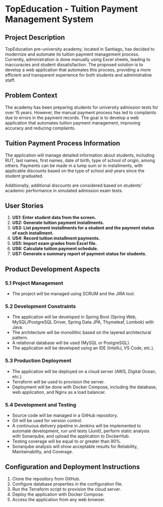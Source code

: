 # TopEducation - Tuition Payment Management System

## Project Description

TopEducation pre-university academy, located in Santiago, has decided to modernize and automate its tuition payment management process. Currently, administration is done manually using Excel sheets, leading to inaccuracies and student dissatisfaction. The proposed solution is to develop a web application that automates this process, providing a more efficient and transparent experience for both students and administrative staff.

## Problem Context

The academy has been preparing students for university admission tests for over 15 years. However, the manual payment process has led to complaints due to errors in the payment records. The goal is to develop a web application that automates tuition payment management, improving accuracy and reducing complaints.

## Tuition Payment Process Information

The application will manage detailed information about students, including RUT, last names, first names, date of birth, type of school of origin, among others. Payments can be made in a lump sum or in installments, with applicable discounts based on the type of school and years since the student graduated.

Additionally, additional discounts are considered based on students' academic performance in simulated admission exam tests.

## User Stories

1. **US1: Enter student data from the screen.**
2. **US2: Generate tuition payment installments.**
3. **US3: List payment installments for a student and the payment status of each installment.**
4. **US4: Record tuition installment payments.**
5. **US5: Import exam grades from Excel file.**
6. **US6: Calculate tuition payment schedule.**
7. **US7: Generate a summary report of payment status for students.**

## Product Development Aspects

### 5.1 Project Management

- The project will be managed using SCRUM and the JIRA tool.

### 5.2 Development Constraints

- The application will be developed in Spring Boot (Spring Web, MySQL/PostgreSQL Driver, Spring Data JPA, Thymeleaf, Lombok) with Java.
- The architecture will be monolithic based on the layered architectural pattern.
- A relational database will be used (MySQL or PostgreSQL).
- The application will be developed using an IDE (IntelliJ, VS Code, etc.).

### 5.3 Production Deployment

- The application will be deployed on a cloud server (AWS, Digital Ocean, etc.).
- Terraform will be used to provision the server.
- Deployment will be done with Docker Compose, including the database, web application, and Nginx as a load balancer.

### 5.4 Development and Testing

- Source code will be managed in a GitHub repository.
- Git will be used for version control.
- A continuous delivery pipeline in Jenkins will be implemented to automate development, run unit tests (Junit), perform static analysis with Sonarqube, and upload the application to DockerHub.
- Testing coverage will be equal to or greater than 90%.
- Sonarqube analysis will show acceptable results for Reliability, Maintainability, and Coverage.

## Configuration and Deployment Instructions

1. Clone the repository from GitHub.
2. Configure database properties in the configuration file.
3. Run the Terraform script to provision the cloud server.
4. Deploy the application with Docker Compose.
5. Access the application from any web browser.
